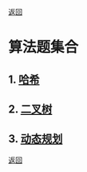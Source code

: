[返回](../../README.md)

# 算法题集合

## 1. [哈希](./hash.md)

## 2. [二叉树](./binary-tree.md)

## 3. [动态规划](./dynamic.md)

[返回](../../README.md)